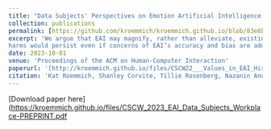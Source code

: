 ```yaml
---
title: "Data Subjects' Perspectives on Emotion Artificial Intelligence Use in the Workplace: A Relational Ethics Lens"
collection: publications
permalink: [https://github.com/kroemmich/kroemmich.github.io/blob/83e6b6463ca68025f76c625dfc99290c0268aca5/files/CSCW22___Values_in_EAI_Hiring_Services__Technosolutions_to_Organizational_Problems_PREPRINT-1.pdf](https://github.com/kroemmich/kroemmich.github.io/blob/447b9d1559f38cb5323523159f86181bbae8513d/files/CSCW_2023_EAI_Data_Subjects_Workplace-PREPRINT.pdf)
excerpt: 'We argue that EAI may magnify, rather than alleviate, existing challenges data subjects face in the workplace and suggest that some EAI-inflicted
harms would persist even if concerns of EAI’s accuracy and bias are addressed.'
date: 2023-10-01
venue: 'Proceedings of the ACM on Human-Computer Interaction'
paperurl: '[http://kroemmich.github.io/files/CSCW22___Values_in_EAI_Hiring_Services__Technosolutions_to_Organizational_Problems_PREPRINT-1.pdf](http://kroemmich.github.io/files/CSCW_2023_EAI_Data_Subjects_Workplace-PREPRINT.pdf)'
citation: 'Kat Roemmich, Shanley Corvite, Tillie Rosenberg, Nazanin Andalibi. Data Subjects' Perspectives on Emotion Artificial Intelligence Use in the Workplace: A Relational Ethics Lens. (Submitted July 2022, accepted November 2022). Forthcoming in CSCW 2023. Both authors contributed equally'
---
```



[Download paper here](https://kroemmich.github.io/files/CSCW_2023_EAI_Data_Subjects_Workplace-PREPRINT.pdf
